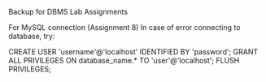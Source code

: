Backup for DBMS Lab Assignments

For MySQL connection (Assignment 8)
In case of error connecting to database, try:

CREATE USER 'username'@'localhost' IDENTIFIED BY 'password';
GRANT ALL PRIVILEGES ON database_name.* TO 'user'@'localhost';
FLUSH PRIVILEGES;
